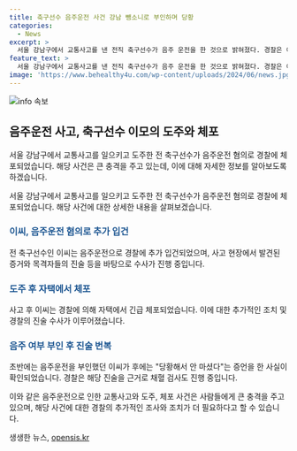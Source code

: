 ```yaml
---
title: 축구선수 음주운전 사건 강남 뺑소니로 부인하며 당황
categories:
  - News
excerpt: >
  서울 강남구에서 교통사고를 낸 전직 축구선수가 음주 운전을 한 것으로 밝혀졌다. 경찰은 이모씨를 도로교통법상 음주운전 혐의로 추가 입건하고 수사 중이다. 이씨는 도주 후 자택에서 긴급 체포됐으며, 처음에는 음주를 부인했지만 후에는 진술을 번복했다. 경찰은 채혈 검사를 진행 중이며, 이씨는 과거 강원FC에 입단한 후 일본과 말레이시아 리그에서 활동했다.
feature_text: >
  서울 강남구에서 교통사고를 낸 전직 축구선수가 음주 운전을 한 것으로 밝혀졌다. 경찰은 이모씨를 도로교통법상 음주운전 혐의로 추가 입건하고 수사 중이다. 이씨는 도주 후 자택에서 긴급 체포됐으며, 처음에는 음주를 부인했지만 후에는 진술을 번복했다. 경찰은 채혈 검사를 진행 중이며, 이씨는 과거 강원FC에 입단한 후 일본과 말레이시아 리그에서 활동했다.
image: 'https://www.behealthy4u.com/wp-content/uploads/2024/06/news.jpg'
---
```


<p><img src="https://www.behealthy4u.com/wp-content/uploads/2024/06/news.jpg" alt="info 속보" /></p>

<h2 data-ke-size="size26">음주운전 사고, 축구선수 이모의 도주와 체포</h2>

<p>서울 강남구에서 교통사고를 일으키고 도주한 전 축구선수가 음주운전 혐의로 경찰에 체포되었습니다. 해당 사건은 큰 충격을 주고 있는데, 이에 대해 자세한 정보를 알아보도록 하겠습니다.</p>

<p data-ke-size="size16">서울 강남구에서 교통사고를 일으키고 도주한 전 축구선수가 음주운전 혐의로 경찰에 체포되었습니다. 해당 사건에 대한 상세한 내용을 살펴보겠습니다.</p>

<h3><b><span style="color: #1a5490;">이씨, 음주운전 혐의로 추가 입건</span></b></h3>

<p>전 축구선수인 이씨는 음주운전으로 경찰에 추가 입건되었으며, 사고 현장에서 발견된 증거와 목격자들의 진술 등을 바탕으로 수사가 진행 중입니다.</p>

<h3><b><span style="color: #1a5490;">도주 후 자택에서 체포</span></b></h3>

<p>사고 후 이씨는 경찰에 의해 자택에서 긴급 체포되었습니다. 이에 대한 추가적인 조치 및 경찰의 진술 수사가 이루어졌습니다.</p>

<h3><b><span style="color: #1a5490;">음주 여부 부인 후 진술 번복</span></b></h3>

<p>초반에는 음주운전을 부인했던 이씨가 후에는 "당황해서 안 마셨다"는 증언을 한 사실이 확인되었습니다. 경찰은 해당 진술을 근거로 채혈 검사도 진행 중입니다.</p>

<p>이와 같은 음주운전으로 인한 교통사고와 도주, 체포 사건은 사람들에게 큰 충격을 주고 있으며, 해당 사건에 대한 경찰의 추가적인 조사와 조치가 더 필요하다고 할 수 있습니다.</p>
생생한 뉴스, <a href="https://opensis.kr" rel="dofollow">opensis.kr</a>



